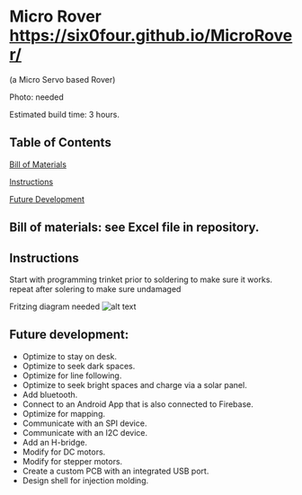 # Micro Rover https://six0four.github.io/MicroRover/
(a Micro Servo based Rover)

Photo: needed

Estimated build time: 3 hours.

## Table of Contents
[Bill of Materials](https://github.com/six0four/MicroRover#bill-of-materials-see-excel-file-in-repository)

[Instructions](https://github.com/six0four/MicroRover#instructions)

[Future Development](https://github.com/six0four/MicroRover#future-development)

## Bill of materials: see Excel file in repository.



## Instructions

Start with programming trinket prior to soldering to make sure it works.
repeat after solering to make sure undamaged

Fritzing diagram needed
![alt text](https://github.com/six0four/MicroRover/raw/master/src/common/images/fritzing.png "Circuit")

## Future development:
- Optimize to stay on desk.
- Optimize to seek dark spaces.
- Optimize for line following.
- Optimize to seek bright spaces and charge via a solar panel.
- Add bluetooth.
- Connect to an Android App that is also connected to Firebase.
- Optimize for mapping.
- Communicate with an SPI device.
- Communicate with an I2C device.
- Add an H-bridge.
- Modify for DC motors.
- Modify for stepper motors.
- Create a custom PCB with an integrated USB port.
- Design shell for injection molding.

